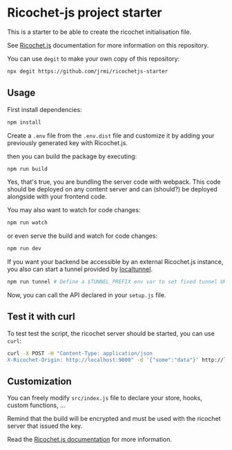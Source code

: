 # Ricochet-js project starter

This is a starter to be able to create the ricochet initialisation file.

See [Ricochet.js](https://github.com/jrmi/ricochetjs) documentation for more
information on this repository.

You can use `degit` to make your own copy of this repository:

```sh
npx degit https://github.com/jrmi/ricochetjs-starter
```

## Usage

First install dependencies:

```sh
npm install
```

Create a `.env` file from the `.env.dist` file and customize it by adding your
previously generated key with Ricochet.js.

then you can build the package by executing:

```sh
npm run build
```

Yes, that's true, you are bundling the server code with webpack. This code should
be deployed on any content server and can (should?) be deployed alongside with
your frontend code.

You may also want to watch for code changes:

```sh
npm run watch
```

or even serve the build and watch for code changes:

```sh
npm run dev
```

If you want your backend be accessible by an external Ricochet.js instance, you
also can start a tunnel provided by [localtunnel](https://github.com/localtunnel/localtunnel).

```sh
npm run tunnel # Define a $TUNNEL_PREFIX env var to set fixed tunnel URL.
```

Now, you can call the API declared in your `setup.js` file.

## Test it with curl

To test test the script, the ricochet server should be started, you can use `curl`:

```sh
curl -X POST -H "Content-Type: application/json
X-Ricochet-Origin: http://localhost:9000" -d '{"some":"data"}' http://localhost:4000/siteId/store/publicData/
```

## Customization

You can freely modify `src/index.js` file to declare your store, hooks,
custom functions, ...

Remind that the build will be encrypted and must be used with the ricochet server
that issued the key.

Read the [Ricochet.js documentation](https://github.com/jrmi/ricochetjs) for more information.
